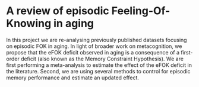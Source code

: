 # A review of episodic Feeling-Of-Knowing in aging 

In this project we are re-analysing previously published datasets focusing on episodic FOK in aging. In light of broader work on metacognition, we propose that the eFOK deficit observed in aging is a consequence of a first-order deficit (also known as the Memory Constraint Hypothesis). We are first performing a meta-analysis to estimate the effect of the eFOK deficit in the literature. Second, we are using several methods to control for episodic memory performance and estimate an updated effect. 
